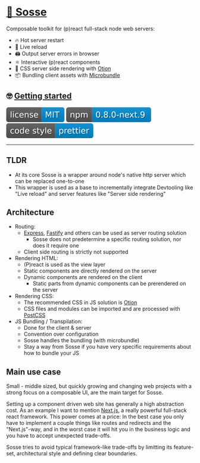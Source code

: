 # [🥣 Sosse](https://github.com/sossejs/sosse)

Composable toolkit for (p)react full-stack node web servers:

- 🔥 Hot server restart
- 🔄 Live reload
- 🖨 Output server errors in browser
- ⚛️ Interactive (p)react components
- 🌊 CSS server side rendering with [Otion](https://github.com/kripod/otion)
- 📦 Bundling client assets with [Microbundle](https://github.com/developit/microbundle)

## 🤓 [Getting started](https://github.com/sossejs/sosse/blob/next/docs/getting_started.md)

[![](assets/badge.license.svg)](https://opensource.org/licenses/MIT)
[![](assets/badge.npm.svg)](https://www.npmjs.com/package/sosse)
[![](assets/badge.style.svg)](https://prettier.io/)

---

## TLDR

- At its core Sosse is a wrapper around node's native http server which can be replaced one-to-one
- This wrapper is used as a base to incrementally integrate Devtooling like "Live reload" and server features like "Server side rendering"

## Architecture

- Routing:
  - [Express](https://github.com/expressjs/expressjs.com), [Fastify](https://github.com/fastify/fastify) and others can be used as server routing solution
    - Sosse does not predetermine a specific routing solution, nor does it require one
  - Client side routing is strictly not supported
- Rendering HTML:
  - (P)react is used as the view layer
  - Static components are directly rendered on the server
  - Dynamic components are rendered on the client
    - Static parts from dynamic components can be prerendered on the server
- Rendering CSS:
  - The recommended CSS in JS solution is [Otion](https://github.com/kripod/otion)
  - CSS files and modules can be imported and are processed with [PostCSS](https://github.com/postcss/postcss)
- JS Bundling / Transpilation:
  - Done for the client & server
  - Convention over configuration
  - Sosse handles the bundling (with microbundle)
  - Stay a way from Sosse if you have very specific requirements about how to bundle your JS

## Main use case

Small - middle sized, but quickly growing and changing web projects with a strong focus on a composable UI, are the main target for Sosse.

Setting up a component driven web site has generally a high abstraction cost. As an example I want to mention [Next.js](https://github.com/vercel/next.js), a really powerful full-stack react framework. This power comes at a price: In the best case you only have to implement a couple things like routes and redirects and the "Next.js"-way, and in the worst case it will hit you in the business logic and you have to accept unexpected trade-offs.

Sosse tries to avoid typical framework-like trade-offs by limitting its feature-set, architectural style and defining clear boundaries.
